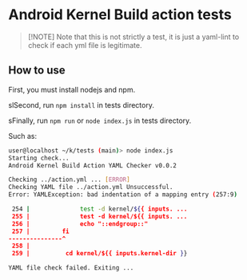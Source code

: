 Android Kernel Build action tests
======

> [!NOTE] Note 
> that this is not strictly a test, it is just a yaml-lint to check if each yml file is legitimate.

## How to use
First, you must install nodejs and npm.

slSecond, run `npm install` in tests directory.

sFinally, run `npm run` or `node index.js` in tests directory.

Such as:

```bash
user@localhost ~/k/tests (main)> node index.js
Starting check...
Android Kernel Build Action YAML Checker v0.0.2

Checking ../action.yml ... [ERROR]
Checking YAML file ../action.yml Unsuccessful.
Error: YAMLException: bad indentation of a mapping entry (257:9)

 254 |              test -d kernel/${{ inputs. ...
 255 |              test -d kernel/${{ inputs. ...
 256 |              echo "::endgroup::"
 257 |         fi
---------------^
 258 |
 259 |          cd kernel/${{ inputs.kernel-dir }}

YAML file check failed. Exiting ...
```
